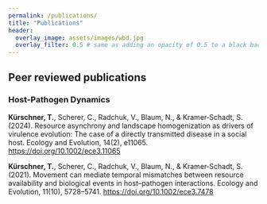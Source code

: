 ```yaml
---
permalink: /publications/
title: "Publications"
header:
  overlay_image: assets/images/wbd.jpg
  overlay_filter: 0.5 # same as adding an opacity of 0.5 to a black background
---
```


## Peer reviewed publications
### Host-Pathogen Dynamics
**Kürschner, T.**, Scherer, C., Radchuk, V., Blaum, N., & Kramer‐Schadt, S. (2024). Resource asynchrony and landscape homogenization as drivers of virulence evolution: The case of a directly transmitted disease in a social host. Ecology and Evolution, 14(2), e11065. https://doi.org/10.1002/ece3.11065

**Kürschner, T.**, Scherer, C., Radchuk, V., Blaum, N., & Kramer‐Schadt, S. (2021). Movement can mediate temporal mismatches between resource availability and biological events in host–pathogen interactions. Ecology and Evolution, 11(10), 5728–5741. https://doi.org/10.1002/ece3.7478


